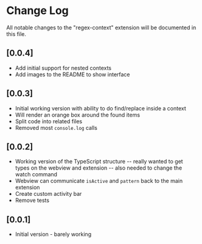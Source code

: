 # Change Log

All notable changes to the "regex-context" extension will be documented in this file.

## [0.0.4]

- Add initial support for nested contexts
- Add images to the README to show interface

## [0.0.3]

- Initial working version with ability to do find/replace inside a context
- Will render an orange box around the found items
- Split code into related files
- Removed most `console.log` calls

## [0.0.2]

- Working version of the TypeScript structure -- really wanted to get types on the webview and extension -- also needed to change the watch command
- Webview can communicate `isActive` and `pattern` back to the main extension
- Create custom activity bar
- Remove tests

## [0.0.1]

- Initial version - barely working
